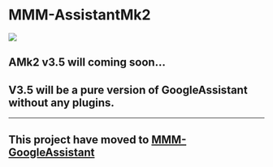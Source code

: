 # MMM-AssistantMk2
![](resources/AMk2_Big.png)

## AMk2 v3.5 will coming soon...
## V3.5 will be a pure version of GoogleAssistant without any plugins.
---
## **This project have moved to [MMM-GoogleAssistant](https://github.com/bugsounet/MMM-GoogleAssistant)**
